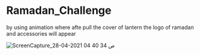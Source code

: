 # Ramadan_Challenge
by using animation where afte pull the cover of lantern the logo of ramadan and accessories will appear


![ScreenCapture_28-04-2021 04 40 34 ص](https://user-images.githubusercontent.com/59895284/116437902-92e3f980-a856-11eb-9aa1-c92003a22dd0.gif)
